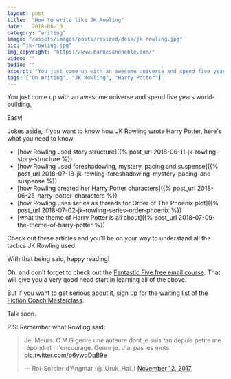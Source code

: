 ```yaml
---
layout: post
title:  "How to write like JK Rowling"
date:   2018-06-10
category: "writing"
image: "/assets/images/posts/resized/desk/jk-rowling.jpg"
pic: "jk-rowling.jpg"
img_copyright: "https://www.barnesandnoble.com/"
video: ""
audio: ""
excerpt: "You just come up with an awesome universe and spend five years world-building. Easy!<br/><br/>Jokes aside, if you still want to know how JK Rowling wrote Harry Potter, you need to know:<br/><br/>&bull; how Rowling used story structure;<br/><br/>&bull; how Rowling used mystery, pacing and suspense;<br/><br/>&bull; how to create characters like JK Rowling."
tags: ["On Writing", "JK Rowling", "Harry Potter"]
---
```


You just come up with an awesome universe and spend five years world-building.

Easy!

Jokes aside, if you want to know how JK Rowling wrote Harry Potter, here's what you need to know

- [how Rowling used story structure]({% post_url 2018-06-11-jk-rowling-story-structure %})
- [how Rowling used foreshadowing, mystery, pacing and suspense]({% post_url 2018-07-18-jk-rowling-foreshadowing-mystery-pacing-and-suspense %})
- [how Rowling created her Harry Potter characters]({% post_url 2018-06-25-harry-potter-characters %})
- [how Rowling uses series as threads for Order of The Phoenix plot]({% post_url 2018-07-02-jk-rowling-series-order-phoenix %})
- [what the theme of Harry Potter is all about]({% post_url 2018-07-09-the-theme-of-harry-potter %})

Check out these articles and you'll be on your way to understand all the tactics JK Rowling used.

With that being said, happy reading!

Oh, and don't forget to check out the [Fantastic Five free email course]({{site.url}}/free-courses/fantastic-five/). That will give you a very good head start in learning all of the above.

But if you want to get serious about it, sign up for the waiting list of the [Fiction Coach Masterclass]({{site.url}}/masterclass).

Talk soon.

P.S: Remember what Rowling said:

<blockquote class="twitter-tweet" data-lang="en"><p lang="fr" dir="ltr">Je. Meurs. O.M.G genre une auteure dont je suis fan depuis petite me répond et m&#39;encourage. Genre je. J&#39;ai pas les mots. <a href="https://t.co/p6ywqDqB9e">pic.twitter.com/p6ywqDqB9e</a></p>&mdash; Roi-Sorcier d&#39;Angmar (@_Uruk_Hai_) <a href="https://twitter.com/_Uruk_Hai_/status/929721771279953920?ref_src=twsrc%5Etfw">November 12, 2017</a></blockquote>
<script async src="https://platform.twitter.com/widgets.js" charset="utf-8"></script>
